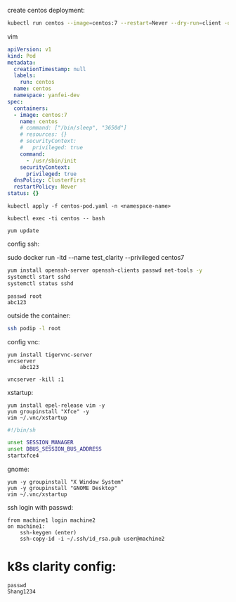 create centos deployment:

```sh
kubectl run centos --image=centos:7 --restart=Never --dry-run=client -o yaml > centos-pod.yaml
```

vim

```yaml
apiVersion: v1
kind: Pod
metadata:
  creationTimestamp: null
  labels:
    run: centos
  name: centos
  namespace: yanfei-dev
spec:
  containers:
  - image: centos:7
    name: centos
    # command: ["/bin/sleep", "3650d"]
    # resources: {}
    # securityContext:
    #   privileged: true
    command:
      - /usr/sbin/init
    securityContext:
      privileged: true
  dnsPolicy: ClusterFirst
  restartPolicy: Never
status: {}

```

```
kubectl apply -f centos-pod.yaml -n <namespace-name>
```

```
kubectl exec -ti centos -- bash
```

```
yum update
```



config ssh:

sudo docker run -itd --name test_clarity --privileged centos7

```sh
yum install openssh-server openssh-clients passwd net-tools -y
systemctl start sshd
systemctl status sshd
```

```
passwd root
abc123
```

outside the container:

```sh
ssh podip -l root
```

config vnc:



```
yum install tigervnc-server
vncserver 
    abc123

vncserver -kill :1
```





xstartup:

```
yum install epel-release vim -y
yum groupinstall "Xfce" -y
vim ~/.vnc/xstartup
```

```sh
#!/bin/sh

unset SESSION_MANAGER
unset DBUS_SESSION_BUS_ADDRESS
startxfce4
```





gnome:

```
yum -y groupinstall "X Window System"
yum -y groupinstall "GNOME Desktop"
vim ~/.vnc/xstartup
```

ssh login with passwd:

```
from machine1 login machine2
on machine1:
	ssh-keygen (enter)
	ssh-copy-id -i ~/.ssh/id_rsa.pub user@machine2
```

# k8s clarity config:

```
passwd
Shang1234
```

